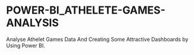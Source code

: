 # POWER-BI_ATHELETE-GAMES-ANALYSIS
Analyse Athelet Games Data And Creating Some Attractive Dashboards by Using Power BI.

